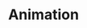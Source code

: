 ---
title: Animation
slug: animation
taxonomy:
	tag: industry
content:
    items:
        '@taxonomy.industry': animation
    order:
        by: date
        dir: desc
---